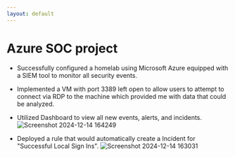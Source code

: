 ```yaml
---
layout: default
---
```

# Azure SOC project

*  Successfully configured a homelab using Microsoft Azure equipped with a SIEM tool to monitor all security events.
 
*  Implemented a VM with port 3389 left open to allow users to attempt to connect via RDP to the machine which provided me with data that could be analyzed.
  
*  Utilized Dashboard to view all new events, alerts, and incidents.
  ![Screenshot 2024-12-14 164249](https://github.com/user-attachments/assets/61fcf61d-8274-4b4a-af45-11f8465a5fe1)

*  Deployed a rule that would automatically create a Incident for "Successful Local Sign Ins".
  ![Screenshot 2024-12-14 163031](https://github.com/user-attachments/assets/dac90af1-30c0-4bef-932d-dbc934f8eeae)

